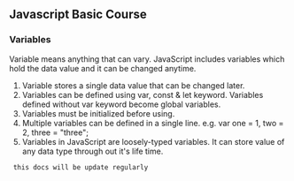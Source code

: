 ## Javascript Basic Course

### Variables

Variable means anything that can vary. JavaScript includes variables which hold the data value and it can be changed anytime.

1. Variable stores a single data value that can be changed later.
2. Variables can be defined using var, const & let keyword. Variables defined without var keyword become global variables.
3. Variables must be initialized before using.
4. Multiple variables can be defined in a single line. e.g. var one = 1, two = 2, three = "three";
5. Variables in JavaScript are loosely-typed variables. It can store value of any data type through out it's life time.

``` this docs will be update regularly```
